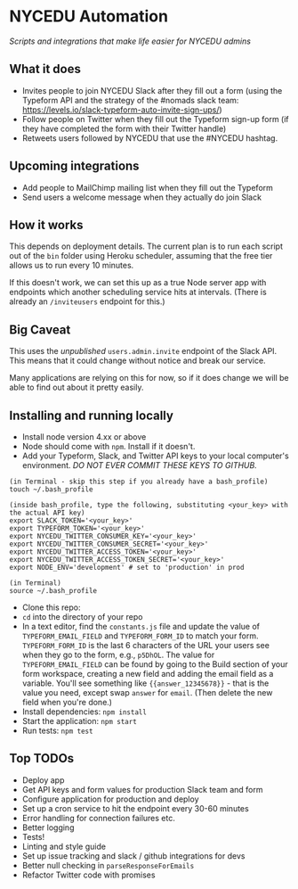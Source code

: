 # NYCEDU Automation
*Scripts and integrations that make life easier for NYCEDU admins*

## What it does
- Invites people to join NYCEDU Slack after they fill out a form (using the Typeform API and the strategy of the #nomads slack team: https://levels.io/slack-typeform-auto-invite-sign-ups/)
- Follow people on Twitter when they fill out the Typeform sign-up form (if they have completed the form with their Twitter handle)
- Retweets users followed by NYCEDU that use the #NYCEDU hashtag.

## Upcoming integrations
- Add people to MailChimp mailing list when they fill out the Typeform
- Send users a welcome message when they actually do join Slack

## How it works

This depends on deployment details. The current plan is to run each script out of the `bin` folder using Heroku scheduler, assuming that the free tier allows us to run every 10 minutes.

If this doesn't work, we can set this up as a true Node server app with endpoints which another scheduling service hits at intervals. (There is already an `/inviteusers` endpoint for this.)


## Big Caveat
This uses the _unpublished_ `users.admin.invite` endpoint of the Slack API. This means that it could change without notice and break our service.

Many applications are relying on this for now, so if it does change we will be able to find out about it pretty easily.

## Installing and running locally

- Install node version 4.xx or above
- Node should come with `npm`. Install if it doesn't.
- Add your Typeform, Slack, and Twitter API keys to your local computer's environment. *DO NOT EVER COMMIT THESE KEYS TO GITHUB.*

```
(in Terminal - skip this step if you already have a bash_profile)
touch ~/.bash_profile

(inside bash_profile, type the following, substituting <your_key> with the actual API key)
export SLACK_TOKEN='<your_key>'
export TYPEFORM_TOKEN='<your_key>'
export NYCEDU_TWITTER_CONSUMER_KEY='<your_key>'
export NYCEDU_TWITTER_CONSUMER_SECRET='<your_key>'
export NYCEDU_TWITTER_ACCESS_TOKEN='<your_key>'
export NYCEDU_TWITTER_ACCESS_TOKEN_SECRET='<your_key>'
export NODE_ENV='development' # set to 'production' in prod

(in Terminal)
source ~/.bash_profile
```
- Clone this repo:
- `cd` into the directory of your repo
- In a text editor, find the `constants.js` file and update the value of `TYPEFORM_EMAIL_FIELD` and `TYPEFORM_FORM_ID` to match your form. `TYPEFORM_FORM_ID` is the last 6 characters of the URL your users see when they go to the form, e.g., `p5DhOL`. The value for `TYPEFORM_EMAIL_FIELD` can be found by going to the Build section of your form workspace, creating a new field and adding the email field as a variable. You'll see something like `{{answer_12345678}}` - that is the value you need, except swap `answer` for `email`. (Then delete the new field when you're done.)
- Install dependencies: `npm install`
- Start the application: `npm start`
- Run tests: `npm test`

## Top TODOs

- Deploy app
- Get API keys and form values for production Slack team and form
- Configure application for production and deploy
- Set up a cron service to hit the endpoint every 30-60 minutes
- Error handling for connection failures etc.
- Better logging
- Tests!
- Linting and style guide
- Set up issue tracking and slack / github integrations for devs
- Better null checking in `parseResponseForEmails`
- Refactor Twitter code with promises

